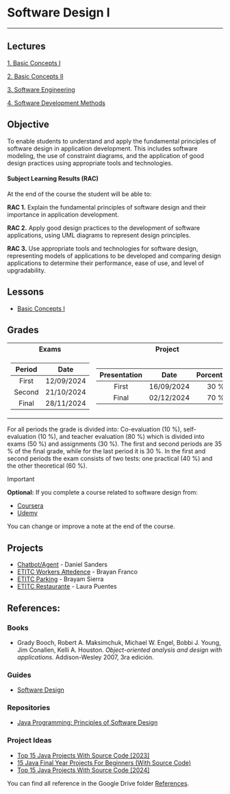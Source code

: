 # Software Design I

---

## Lectures

[1. Basic Concepts I](./Lessons/1.%20BasicConceptsI.md)

[2. Basic Concepts II](./Lessons/2.%20BasicConceptsII.md)

[3. Software Engineering](./Lessons/3.%20SoftwareEngineering.md)

[4. Software Development Methods](./Lessons/4.%20SoftwareDevelopmentMethods.md)

## Objective 

To enable students to understand and apply the fundamental principles of software design in application development. This includes software modeling, the use of constraint diagrams, and the application of good design practices using appropriate tools and technologies.


#### Subject Learning Results (RAC)

At the end of the course the student will be able to:

**RAC 1.** Explain the fundamental principles of software design and their importance in application development.

**RAC 2.** Apply good design practices to the development of software applications, using UML diagrams to represent design principles.

**RAC 3.** Use appropriate tools and technologies for software design, representing models of applications to be developed and comparing design applications to determine their performance, ease of use, and level of upgradability.

## Lessons

- [Basic Concepts I](./Lessons/BasicConceptsI.md)

## Grades

<table>
<tr>
<th> Exams </th>
<th> Project </th>
</tr>
<tr>
<td>

| **Period** |  **Date** |
|:--------------:|:----------:|
|    First   | 12/09/2024 |
|    Second  | 21/10/2024 |
|  Final  | 28/11/2024 |

</td>
<td>
  
|   **Presentation**  |  **Date** | **Porcentage** |
|:---------------:|:----------:|:--------------:|
| First | 16/09/2024 |      30 %      |
|  Final  | 02/12/2024 |      70 %      |
  
</td>
</tr>
</table>

For all periods the grade is divided into: Co-evaluation (10 %), self-evaluation (10 %), and teacher evaluation (80 %) which is divided into exams (50 %) and assignments (30 %). The first and second periods are 35 % of the final grade, while for the last period it is 30 %. In the first and second periods the exam consists of two tests: one practical (40 %) and the other theoretical (60 %). 

>[!IMPORTANT]
>**Optional:** If you complete a course related to software design from:
>
>- [Coursera](https://www.coursera.org/)
>- [Udemy](https://www.udemy.com/)
>
>You can change or improve a note at the end of the course.

## Projects

- [Chatbot/Agent](https://github.com/soulcastou/chatbot) - Daniel Sanders
- [ETITC Workers Attedence](https://github.com/Brayanfranco97/Asistencia-trabajadores-ETITC) - Brayan Franco
- [ETITC Parking](https://github.com/BRAYAM23) - Brayam Sierra
- [ETITC Restaurante](https://github.com/camila2perez) - Laura Puentes

## References:

### Books

- Grady Booch, Robert A. Maksimchuk, Michael W. Engel, Bobbi J. Young, Jim Conallen, Kelli A. Houston. *Object-oriented analysis and design with applications.* Addison-Wesley 2007, 3ra edición.

### Guides

- [Software Design](https://github.com/prmr/SoftwareDesign)

### Repositories
- [Java Programming: Principles of Software Design](https://www.coursera.org/learn/java-programming-design-principles)

### Project Ideas
- [Top 15 Java Projects With Source Code [2023]](https://www.interviewbit.com/blog/java-projects/)
- [15 Java Final Year Projects For Beginners (With Source Code)](https://codegnan.com/java-projects/)
- [Top 15 Java Projects With Source Code [2024]](https://pwskills.com/blog/java-projects/)

You can find all reference in the Google Drive folder [References](https://itceduco-my.sharepoint.com/:f:/g/personal/saguileran_itc_edu_co/Eledh23Sd41CnWAnmM3jALkBNHxwDXfiZ4CcmnRTa_ST3Q?e=Z1qPlS).


